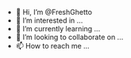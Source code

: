 - 👋 Hi, I’m @FreshGhetto
- 👀 I’m interested in ...
- 🌱 I’m currently learning ...
- 💞️ I’m looking to collaborate on ...
- 📫 How to reach me ...

<!---
FreshGhetto/FreshGhetto is a ✨ special ✨ repository because its `README.md` (this file) appears on your GitHub profile.
You can click the Preview link to take a look at your changes.
--->
